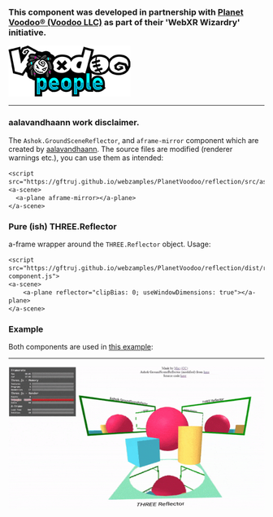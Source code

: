 ### This component was developed in partnership with [Planet Voodoo® (Voodoo LLC)](https://planetvoodoo.org/) as part of their 'WebXR Wizardry' initiative.
![Logo](./../media/PlanetVoodoo.png "PlanetVoodoo")
<hr>

### aalavandhaann work disclaimer.

The `Ashok.GroundSceneReflector`, and `aframe-mirror` component which are created by [aalavandhaann](https://github.com/aalavandhaann/three_reflector).
The source files are modified (renderer warnings etc.), you can use them as intended:

    <script src="https://gftruj.github.io/webzamples/PlanetVoodoo/reflection/src/ashok_reflector.js">
    <a-scene>
      <a-plane aframe-mirror></a-plane>
    </a-scene>

### Pure (ish) THREE.Reflector

a-frame wrapper around the `THREE.Reflector` object.
Usage:

    <script src="https://gftruj.github.io/webzamples/PlanetVoodoo/reflection/dist/reflector-component.js">
    <a-scene>
        <a-plane reflector="clipBias: 0; useWindowDimensions: true"></a-plane>
    </a-scene>
    
### Example

Both components are used in [this example](https://gftruj.github.io/webzamples/PlanetVoodoo/reflection):
<hr>

![Reflections](./../media/mirrors.gif "mirrors")
